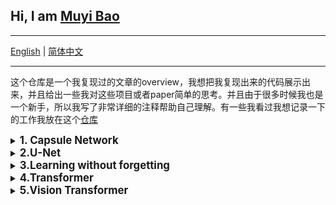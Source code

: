 ## Hi, I am [Muyi Bao](https://github.com/BaoBao0926/BaoBao0926.github.io)

---

[English](https://github.com/BaoBao0926/Paper_reproducing) | [简体中文](https://github.com/BaoBao0926/Paper_reproducing/blob/main/README_chinese.md)

---



这个仓库是一个我复现过的文章的overview，我想把我复现出来的代码展示出来，并且给出一些我对这些项目或者paper简单的思考。并且由于很多时候我也是一个新手，所以我写了非常详细的注释帮助自己理解。有一些我看过我想记录一下的工作我放在这个[仓库](https://github.com/BaoBao0926/Paper_reading)


  <!--    -----------------------------------------1.CapsNet -------------------------------------------------------  -->
<details> 
   <summary>
   <b style="font-size: larger;">1. Capsule Network</b>
   </summary>   
   
   <br />
   
  1.CapsNet将常用的标量(这篇paper认为CNN中通常使用的矩阵都是标量，但有时我们可能会说这些是向量或矩阵)转换为vector，并提出了一种算法Dynamic Routing。在我看来，动态路由对于特征提取来说是非常强大的，至少它给特征提取提供了一个新的思路。

2.它使用了胶囊的概念。

但是训练CapsNet是昂贵的。此外，与现有模型相比，CapsNet在更一般和更复杂的数据集上表现出了不足，难以处理复杂的数据集

  I refer this [repository](https://github.com/gram-ai/capsule-networks) to write the code

  Paper: [Dynamic Routing Between Capsules](https://proceedings.neurips.cc/paper_files/paper/2017/hash/2cad8fa47bbef282badbb8de5374b894-Abstract.html)
   
</details>


  <!--    -----------------------------------------2. U-Net   -------------------------------------------------------  -->
<details> 
   <summary>
   <b style="font-size: larger;">2.U-Net</b>
   </summary>   
   
   <br />
   
 U-Net用于segmentation任务。该架构相对简单，因此适合初学者开始学习如何处理分段任务。这个model被用于处理医学图片最刚开始的时候，我看过一些解释，由于医学图片（比如CT照片）的结构都是限制的，大体样子都是一样的，所以比较浅层的模型的效果可能更好


   Paper: [U-Net-Based medical image segmentation](https://ncbi.longhoe.net/pmc/articles/PMC9033381/)
</details>


  <!--    -----------------------------------------  3.Learning without forgetting   -------------------------------------------------------  -->
<details> 
   <summary>
   <b style="font-size: larger;">3.Learning without forgetting</b>
   </summary>   
   
   <br />
   

无遗忘学习(LwF)用于处理classification任务中的continual learniing任务。一些论文认为这篇文章是第一个系统定义continual learning(CL)的论文。在我看来，它确实给了CL很多启示。

就其方法而言，我认为是将知识精馏(Knowledge Distinallation KD)应用于CL领域的最简单的方法。这个项目非常适合想要使用KD学习持续学习的新初学者。

此外，它的学习方法是在一个数据集中不断地学习一个类。以CUB-200数据集为例，它将一次学习一个类别。通常，我们可能会认为一次学习一个数据集的所有类别。

我在这个项目的复现代码中给出很详细的注释. 我参考了这个[仓库](https://github.com/ngailapdi/LWF), 我的代码结构与它的并不太一样，可能他的代码更高效，但我认为我的代码更容易理解，我加了许多注释


Paper: [Learning without Forgetting](https://ieeexplore.ieee.org/abstract/document/8107520)

Original Repository: [here](https://github.com/lizhitwo/LearningWithoutForgetting)

</details>



  <!--    ----------------------------------------- 4.Transformer   -------------------------------------------------------  -->
<details> 
   <summary>
   <b style="font-size: larger;">4.Transformer</b>
   </summary>   
   
   <br />
   
There are a lots of paper and repostories to expain it. I also need learn these insights.

The reason why I learn this is that in 2021 transformer is used in Computer Vision(Vision Transformer ViT). Therefore, I learned Transformer, which should be used in NLP.

I learn Transformer by this [blog](https://blog.csdn.net/benzhujie1245com/article/details/117173090?spm=1001.2014.3001.5506), offering very detailed explanation.

I refer this [repository](https://github.com/datawhalechina/dive-into-cv-pytorch) 's code to write my code. I give many detailed explanation and I re-constructure the code skeleton so that it is easier for new comer(also for myself) to learn, and then can understand what source code is doing.

Paper: [Attention is all you need](https://proceedings.neurips.cc/paper_files/paper/2017/hash/3f5ee243547dee91fbd053c1c4a845aa-Abstract.html)

</details>


  <!--    ----------------------------------------- 4.Vision Transformer   -------------------------------------------------------  -->
<details> 
   <summary>
   <b style="font-size: larger;">5.Vision Transformer</b>
   </summary>   
   
   <br />
   
In 2021, a team used almost unchanged Transformer used in image classification, which give people an idea that Transformer orinigal used in NLP can also be used in Computer Vision. This is a huge improvement in Vision field. Many records have been broken by Transofrmer-based model. It prove transformer can be used in CV and if at scale, Transformer can even performer better. Based on this work, a lot of work has been born.

If you can write the code of Transformer, Vision Transformer(ViT) is also easy for you because there is not decoder. 

I learn ViT through this [bilibili vedio](https://www.bilibili.com/video/BV15P4y137jb?vd_source=80b346be9e1c1a93109688bf064e5be1) and this [one](https://www.bilibili.com/video/BV1Uu411o7oY?p=2&vd_source=80b346be9e1c1a93109688bf064e5be1), this [blog](https://blog.csdn.net/qq_51957239/article/details/132912677?spm=1001.2014.3001.5506).

Writing code refer to this [bilibili vedio](https://www.bilibili.com/video/BV1Uu411o7oY?p=2&vd_source=80b346be9e1c1a93109688bf064e5be1) and this [repository](https://github.com/lucidrains/vit-pytorch) and the [authrity repository](https://github.com/google-research/vision_transformer)

Paper: [An Image is Worth 16x16 Words: Transformers for Image Recognition at Scale](https://arxiv.org/abs/2010.11929)

</details>

